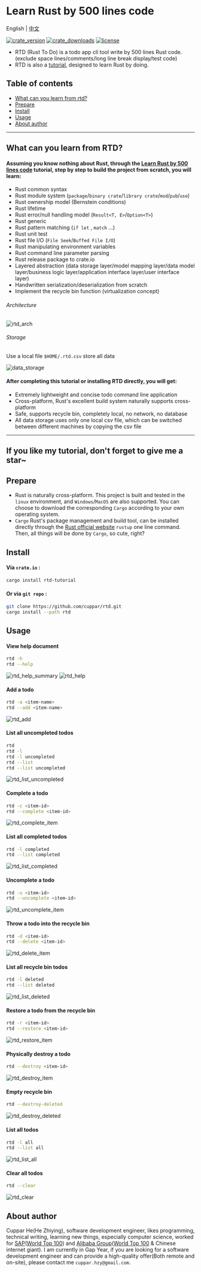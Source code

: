 # Learn Rust by 500 lines code
English | [中文](https://github.com/cuppar/rtd/blob/master/readme_zh.md#500%E8%A1%8C%E4%BB%A3%E7%A0%81%E5%AD%A6%E4%BC%9Arust)

[![crate_version](https://img.shields.io/crates/v/rtd-tutorial)](https://crates.io/crates/rtd-tutorial)
[![crate_downloads](https://img.shields.io/crates/d/rtd-tutorial?label=Crate%20Downloads&color=blue)](https://crates.io/crates/rtd-tutorial)
[![license](https://img.shields.io/crates/l/rtd-tutorial?color=red)](https://github.com/cuppar/rtd/blob/master/LICENSE)

- RTD (Rust To Do) is a todo app cli tool write by 500 lines Rust code. (exclude space lines/comments/long line break display/test code)
- RTD is also a [tutorial](https://github.com/cuppar/rtd/wiki), designed to learn Rust by doing.

## Table of contents

- [What can you learn from rtd?](#what-can-you-learn-from-rtd)
- [Prepare](#prepare)
- [Install](#install)
- [Usage](#usage)
- [About author](#about-author)

---

## What can you learn from RTD?

#### Assuming you know nothing about Rust, through the [Learn Rust by 500 lines code](https://github.com/cuppar/rtd/wiki) tutorial, step by step to build the project from scratch, you will learn:
  - Rust common syntax
  - Rust module system (`package`/`binary crate`/`library crate`/`mod`/`pub`/`use`)
  - Rust ownership model (Bernstein conditions)
  - Rust lifetime
  - Rust error/null handling model (`Result<T, E>`/`Option<T>`)
  - Rust generic
  - Rust pattern matching (`if let` , `match` ...)
  - Rust unit test
  - Rust file I/O (`File Seek`/`Buffed File I/O`)
  - Rust manipulating environment variables
  - Rust command line parameter parsing
  - Rust release package to crate.io
  - Layered abstraction (data storage layer/model mapping layer/data model layer/business logic layer/application interface layer/user interface layer)
  - Handwritten serialization/deserialization from scratch
  - Implement the recycle bin function (virtualization concept)

###### Architecture

![rtd_arch](Tutorial/doc/img/readme/rtd_arch.svg)

###### Storage
Use a local file `$HOME/.rtd.csv` store all data

![data_storage](Tutorial/doc/img/readme/csv.png)

#### After completing this tutorial or installing RTD directly, you will get:
  - Extremely lightweight and concise todo command line application
  - Cross-platform, Rust's excellent build system naturally supports cross-platform
  - Safe, supports recycle bin, completely local, no network, no database
  - All data storage uses only one local csv file, which can be switched between different machines by copying the csv file

---
If you like my tutorial, don't forget to give me a star~
---

## Prepare

- Rust is naturally cross-platform. This project is built and tested in the `linux` environment, and `Windows`/`MacOS` are also supported. You can choose to download the corresponding `Cargo` according to your own operating system.
- `Cargo` Rust's package management and build tool, can be installed directly through the [Rust official website](https://www.rust-lang.org/tools/install) `rustup` one line command. Then, all things will be done by `Cargo`, so cute, right?

## Install

#### Via `crate.io` :

```bash
cargo install rtd-tutorial
```

#### Or via `git repo` :
```bash
git clone https://github.com/cuppar/rtd.git
cargo install --path rtd
```

## Usage

#### View help document
```bash
rtd -h
rtd --help
```

![rtd_help_summary](Tutorial/doc/img/readme/rtd_help_summary.png)
![rtd_help](Tutorial/doc/img/readme/rtd_help.png)

#### Add a todo
```bash
rtd -a <item-name>
rtd --add <item-name>
```

![rtd_add](Tutorial/doc/img/readme/rtd_add.png)

#### List all uncompleted todos
```bash
rtd
rtd -l
rtd -l uncompleted
rtd --list
rtd --list uncompleted
```

![rtd_list_uncompleted](Tutorial/doc/img/readme/rtd_list_uncompleted.png)

#### Complete a todo
```bash
rtd -c <item-id>
rtd --complete <item-id>
```

![rtd_complete_item](Tutorial/doc/img/readme/rtd_complete_item.png)

#### List all completed todos
```bash
rtd -l completed
rtd --list completed
```

![rtd_list_completed](Tutorial/doc/img/readme/rtd_list_completed.png)

#### Uncomplete a todo
```bash
rtd -u <item-id>
rtd --uncomplete <item-id>
```

![rtd_uncomplete_item](Tutorial/doc/img/readme/rtd_uncomplete_item.png)

#### Throw a todo into the recycle bin
```bash
rtd -d <item-id>
rtd --delete <item-id>
```

![rtd_delete_item](Tutorial/doc/img/readme/rtd_delete_item.png)

#### List all recycle bin todos
```bash
rtd -l deleted
rtd --list deleted
```

![rtd_list_deleted](Tutorial/doc/img/readme/rtd_list_deleted.png)

#### Restore a todo from the recycle bin
```bash
rtd -r <item-id>
rtd --restore <item-id>
```

![rtd_restore_item](Tutorial/doc/img/readme/rtd_restore_item.png)

#### Physically destroy a todo
```bash
rtd --destroy <item-id>
```

![rtd_destroy_item](Tutorial/doc/img/readme/rtd_destroy_item.png)

#### Empty recycle bin
```bash
rtd --destroy-deleted
```

![rtd_destroy_deleted](Tutorial/doc/img/readme/rtd_destroy_deleted.png)

#### List all todos
```bash
rtd -l all
rtd --list all
```

![rtd_list_all](Tutorial/doc/img/readme/rtd_list_all.png)

#### Clear all todos
```bash
rtd --clear
```

![rtd_clear](Tutorial/doc/img/readme/rtd_clear.png)

## About author

Cuppar He(He Zhiying), software development engineer, likes programming, technical writing, learning new things, especially computer science, worked for [SAP](https://www.sap.com/)([World Top 100](https://www.rankingthebrands.com/Brand-detail.aspx?brandID=22)) and [Alibaba Group](https://www.alibabagroup.com/)([World Top 100](https://www.rankingthebrands.com/Brand-detail.aspx?brandID=6245) & Chinese internet giant). I am currently in Gap Year, if you are looking for a software development engineer and can provide a high-quality offer(Both remote and on-site), please contact me `cuppar.hzy@gmail.com`.